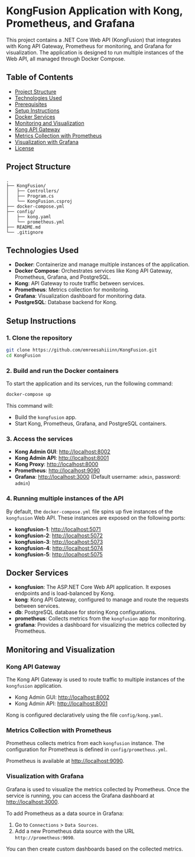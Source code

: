 # KongFusion Application with Kong, Prometheus, and Grafana

This project contains a .NET Core Web API (KongFusion) that integrates with Kong API Gateway, Prometheus for monitoring, and Grafana for visualization. The application is designed to run multiple instances of the Web API, all managed through Docker Compose.

## Table of Contents
- [Project Structure](#project-structure)
- [Technologies Used](#technologies-used)
- [Prerequisites](#prerequisites)
- [Setup Instructions](#setup-instructions)
- [Docker Services](#docker-services)
- [Monitoring and Visualization](#monitoring-and-visualization)
- [Kong API Gateway](#kong-api-gateway)
- [Metrics Collection with Prometheus](#metrics-collection-with-prometheus)
- [Visualization with Grafana](#visualization-with-grafana)
- [License](#license)

## Project Structure

```
.
├── KongFusion/
│   ├── Controllers/
│   ├── Program.cs
│   └── KongFusion.csproj
├── docker-compose.yml
├── config/
│   ├── kong.yaml
│   └── prometheus.yml
├── README.md
└── .gitignore
```

## Technologies Used
- **Docker**: Containerize and manage multiple instances of the application.
- **Docker Compose**: Orchestrates services like Kong API Gateway, Prometheus, Grafana, and PostgreSQL.
- **Kong**: API Gateway to route traffic between services.
- **Prometheus**: Metrics collection for monitoring.
- **Grafana**: Visualization dashboard for monitoring data.
- **PostgreSQL**: Database backend for Kong.

## Setup Instructions

### 1. Clone the repository
```bash
git clone https://github.com/emreesahiiinn/KongFusion.git
cd KongFusion
```

### 2. Build and run the Docker containers
To start the application and its services, run the following command:
```bash
docker-compose up
```
This command will:
- Build the `kongfusion` app.
- Start Kong, Prometheus, Grafana, and PostgreSQL containers.

### 3. Access the services

- **Kong Admin GUI**: [http://localhost:8002](http://localhost:8002)
- **Kong Admin API**: [http://localhost:8001](http://localhost:8001)
- **Kong Proxy**: [http://localhost:8000](http://localhost:8000)
- **Prometheus**: [http://localhost:9090](http://localhost:9090)
- **Grafana**: [http://localhost:3000](http://localhost:3000) (Default username: `admin`, password: `admin`)

### 4. Running multiple instances of the API

By default, the `docker-compose.yml` file spins up five instances of the `kongfusion` Web API. These instances are exposed on the following ports:
- **kongfusion-1**: [http://localhost:5071](http://localhost:5071)
- **kongfusion-2**: [http://localhost:5072](http://localhost:5072)
- **kongfusion-3**: [http://localhost:5073](http://localhost:5073)
- **kongfusion-4**: [http://localhost:5074](http://localhost:5074)
- **kongfusion-5**: [http://localhost:5075](http://localhost:5075)

## Docker Services

- **kongfusion**: The ASP.NET Core Web API application. It exposes endpoints and is load-balanced by Kong.
- **kong**: Kong API Gateway, configured to manage and route the requests between services.
- **db**: PostgreSQL database for storing Kong configurations.
- **prometheus**: Collects metrics from the `kongfusion` app for monitoring.
- **grafana**: Provides a dashboard for visualizing the metrics collected by Prometheus.

## Monitoring and Visualization

### Kong API Gateway
The Kong API Gateway is used to route traffic to multiple instances of the `kongfusion` application.

- Kong Admin GUI: [http://localhost:8002](http://localhost:8002)
- Kong Admin API: [http://localhost:8001](http://localhost:8001)
  
Kong is configured declaratively using the file `config/kong.yaml`.

### Metrics Collection with Prometheus
Prometheus collects metrics from each `kongfusion` instance. The configuration for Prometheus is defined in `config/prometheus.yml`.

Prometheus is available at [http://localhost:9090](http://localhost:9090).

### Visualization with Grafana
Grafana is used to visualize the metrics collected by Prometheus. Once the service is running, you can access the Grafana dashboard at [http://localhost:3000](http://localhost:3000).

To add Prometheus as a data source in Grafana:
1. Go to `Connections` > `Data Sources`.
2. Add a new Prometheus data source with the URL `http://prometheus:9090`.

You can then create custom dashboards based on the collected metrics.